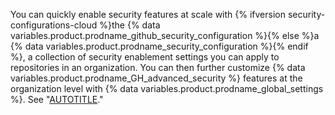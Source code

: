 You can quickly enable security features at scale with {% ifversion security-configurations-cloud %}the {% data variables.product.prodname_github_security_configuration %}{% else %}a {% data variables.product.prodname_security_configuration %}{% endif %}, a collection of security enablement settings you can apply to repositories in an organization. You can then further customize {% data variables.product.prodname_GH_advanced_security %} features at the organization level with {% data variables.product.prodname_global_settings %}. See "[AUTOTITLE](/code-security/securing-your-organization/introduction-to-securing-your-organization-at-scale/about-enabling-security-features-at-scale)."
